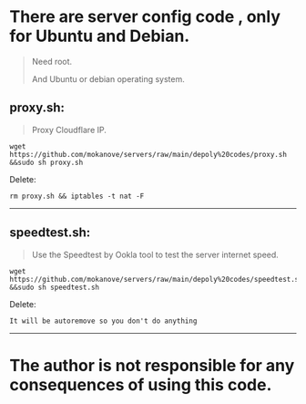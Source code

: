# There are server config code , only for Ubuntu and Debian.

> Need root.
>
> And Ubuntu or debian operating system.

## proxy.sh:

> Proxy Cloudflare IP.

```
wget https://github.com/mokanove/servers/raw/main/depoly%20codes/proxy.sh &&sudo sh proxy.sh
```

Delete:

```
rm proxy.sh && iptables -t nat -F
```

------

## speedtest.sh:

> Use the Speedtest by Ookla tool to test the server internet speed.


```
wget https://github.com/mokanove/servers/raw/main/depoly%20codes/speedtest.sh &&sudo sh speedtest.sh
```

Delete:

```
It will be autoremove so you don't do anything
```

------



# The author is not responsible for any consequences of using this code.
